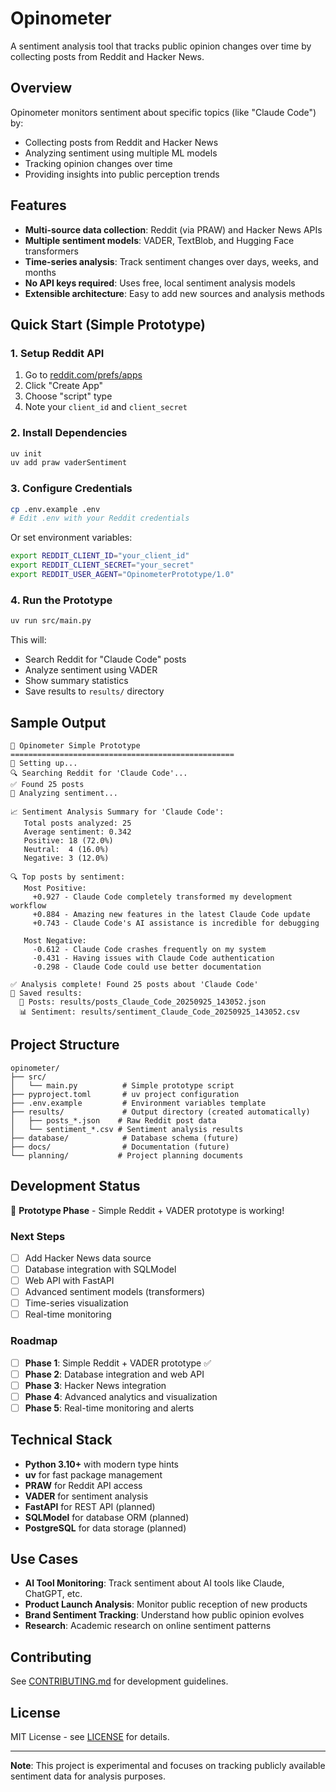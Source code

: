 # Opinometer

A sentiment analysis tool that tracks public opinion changes over time by collecting posts from Reddit and Hacker News.

## Overview

Opinometer monitors sentiment about specific topics (like "Claude Code") by:
- Collecting posts from Reddit and Hacker News
- Analyzing sentiment using multiple ML models
- Tracking opinion changes over time
- Providing insights into public perception trends

## Features

- **Multi-source data collection**: Reddit (via PRAW) and Hacker News APIs
- **Multiple sentiment models**: VADER, TextBlob, and Hugging Face transformers
- **Time-series analysis**: Track sentiment changes over days, weeks, and months
- **No API keys required**: Uses free, local sentiment analysis models
- **Extensible architecture**: Easy to add new sources and analysis methods

## Quick Start (Simple Prototype)

### 1. Setup Reddit API

1. Go to [reddit.com/prefs/apps](https://www.reddit.com/prefs/apps/)
2. Click "Create App"
3. Choose "script" type
4. Note your `client_id` and `client_secret`

### 2. Install Dependencies

```bash
uv init
uv add praw vaderSentiment
```

### 3. Configure Credentials

```bash
cp .env.example .env
# Edit .env with your Reddit credentials
```

Or set environment variables:
```bash
export REDDIT_CLIENT_ID="your_client_id"
export REDDIT_CLIENT_SECRET="your_secret"
export REDDIT_USER_AGENT="OpinometerPrototype/1.0"
```

### 4. Run the Prototype

```bash
uv run src/main.py
```

This will:
- Search Reddit for "Claude Code" posts
- Analyze sentiment using VADER
- Show summary statistics
- Save results to `results/` directory

## Sample Output

```
🎯 Opinometer Simple Prototype
==================================================
🔧 Setting up...
🔍 Searching Reddit for 'Claude Code'...
✅ Found 25 posts
🧠 Analyzing sentiment...

📈 Sentiment Analysis Summary for 'Claude Code':
   Total posts analyzed: 25
   Average sentiment: 0.342
   Positive: 18 (72.0%)
   Neutral:  4 (16.0%)
   Negative: 3 (12.0%)

🔍 Top posts by sentiment:
   Most Positive:
     +0.927 - Claude Code completely transformed my development workflow
     +0.884 - Amazing new features in the latest Claude Code update
     +0.743 - Claude Code's AI assistance is incredible for debugging

   Most Negative:
     -0.612 - Claude Code crashes frequently on my system
     -0.431 - Having issues with Claude Code authentication
     -0.298 - Claude Code could use better documentation

✅ Analysis complete! Found 25 posts about 'Claude Code'
💾 Saved results:
  📄 Posts: results/posts_Claude_Code_20250925_143052.json
  📊 Sentiment: results/sentiment_Claude_Code_20250925_143052.csv
```

## Project Structure

```
opinometer/
├── src/
│   └── main.py          # Simple prototype script
├── pyproject.toml       # uv project configuration
├── .env.example         # Environment variables template
├── results/             # Output directory (created automatically)
│   ├── posts_*.json    # Raw Reddit post data
│   └── sentiment_*.csv # Sentiment analysis results
├── database/            # Database schema (future)
├── docs/                # Documentation (future)
└── planning/           # Project planning documents
```

## Development Status

🚧 **Prototype Phase** - Simple Reddit + VADER prototype is working!

### Next Steps

- [ ] Add Hacker News data source
- [ ] Database integration with SQLModel
- [ ] Web API with FastAPI
- [ ] Advanced sentiment models (transformers)
- [ ] Time-series visualization
- [ ] Real-time monitoring

### Roadmap

- [ ] **Phase 1**: Simple Reddit + VADER prototype ✅
- [ ] **Phase 2**: Database integration and web API
- [ ] **Phase 3**: Hacker News integration
- [ ] **Phase 4**: Advanced analytics and visualization
- [ ] **Phase 5**: Real-time monitoring and alerts

## Technical Stack

- **Python 3.10+** with modern type hints
- **uv** for fast package management
- **PRAW** for Reddit API access
- **VADER** for sentiment analysis
- **FastAPI** for REST API (planned)
- **SQLModel** for database ORM (planned)
- **PostgreSQL** for data storage (planned)

## Use Cases

- **AI Tool Monitoring**: Track sentiment about AI tools like Claude, ChatGPT, etc.
- **Product Launch Analysis**: Monitor public reception of new products
- **Brand Sentiment Tracking**: Understand how public opinion evolves
- **Research**: Academic research on online sentiment patterns

## Contributing

See [CONTRIBUTING.md](CONTRIBUTING.md) for development guidelines.

## License

MIT License - see [LICENSE](LICENSE) for details.

---

**Note**: This project is experimental and focuses on tracking publicly available sentiment data for analysis purposes.